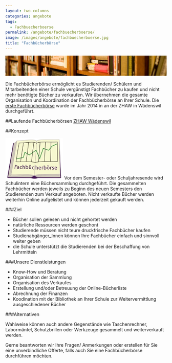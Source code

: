 ```yaml
---
layout: two-columns
categories: angebote
tags:
  - Fachbuecherboerse
permalink: /angebote/fachbuecherboerse/
image: /images/angebote/fachbuecherboerse.jpg
title: "Fachbücherbörse"
---
```

<img class="leadimage" title="Fachbücherbörse" src="/images/angebote/fachbuecherboerse_sub.jpg">

Die Fachbücherbörse ermöglicht es Studierenden/ Schülern und Mitarbeitenden einer Schule vergünstigt Fachbücher zu kaufen und nicht mehr benötigte Bücher zu verkaufen. Wir übernehmen die gesamte Organisation und Koordination der Fachbücherbörse an Ihrer Schule. Die [erste Fachbücherbörse](/angebote/fachbuecherboerse/zhaw-2014/) wurde im Jahr 2014 in an der ZHAW in Wädenswil durchgeführt.

##Laufende Fachbücherbörsen
<a href="/angebote/fachbuecherboerse/zhaw-2014/" class="button">ZHAW Wädenswil</a>

##Konzept

<img class="right" width="180" title="Fachbücherbörse" src="/images/angebote/fachbuecherboerse_sub_logo.jpg"> Vor dem Semester- oder Schuljahresende wird Schulintern eine Büchersammlung durchgeführt. Die gesammelten Fachbücher werden jeweils zu Beginn des neuen Semesters den Studierenden zum Verkauf angeboten. Nicht verkaufte Bücher werden weiterhin Online aufgelistet und können jederzeit gekauft werden.

###Ziel

* Bücher sollen gelesen und nicht gehortet werden
* natürliche Ressourcen werden geschont
* Studierende müssen nicht teure druckfrische Fachbücher kaufen
* Studienabgänger_Innen können Ihre Fachbücher einfach und sinnvoll weiter geben
* die Schule unterstützt die Studierenden bei der Beschaffung von Lehrmitteln

###Unsere Dienstleistungen

* Know-How und Beratung
* Organisation der Sammlung
* Organisation des Verkaufes
* Erstellung und/oder Betreuung der Online-Bücherliste
* Abrechnung der Finanzen
* Koodination mit der Bibliothek an Ihrer Schule zur Weitervermittlung ausgeschiedener Bücher

###Alternativen

Wahlweise können auch andere Gegenstände wie Taschenrechner, Labormäntel, Schutzbrillen oder Werkzeuge gesammelt und weiterverkauft werden.

Gerne beantworten wir Ihre Fragen/ Anmerkungen oder erstellen für Sie eine unverbindliche Offerte, falls auch Sie eine Fachbücherbörse durchführen möchten.
